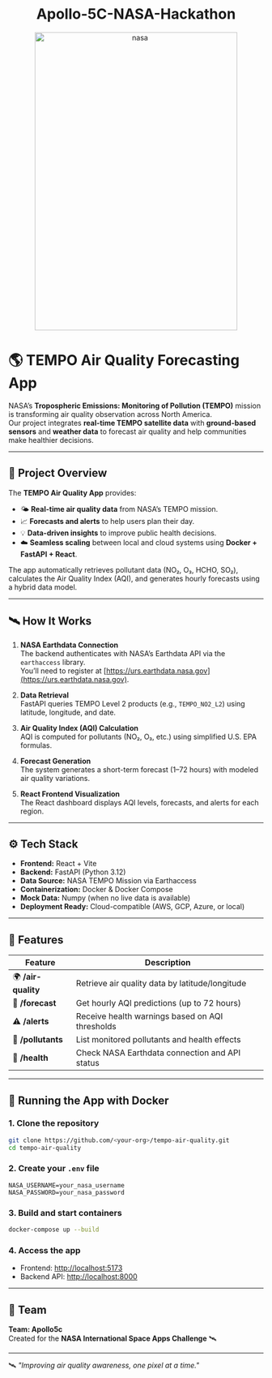 <h1 align="center">Apollo-5C-NASA-Hackathon</h1>


<p align="center">
<img width="400" height="588" alt="nasa" src="https://github.com/user-attachments/assets/55f5bb1f-e11c-4a2c-a1e6-d5ba03d60f46" />
</p>


# 🌎 TEMPO Air Quality Forecasting App

NASA’s **Tropospheric Emissions: Monitoring of Pollution (TEMPO)** mission is transforming air quality observation across North America.  
Our project integrates **real-time TEMPO satellite data** with **ground-based sensors** and **weather data** to forecast air quality and help communities make healthier decisions.

---

## 🚀 Project Overview

The **TEMPO Air Quality App** provides:
- 🌤️ **Real-time air quality data** from NASA’s TEMPO mission.
- 📈 **Forecasts and alerts** to help users plan their day.
- 💡 **Data-driven insights** to improve public health decisions.
- ☁️ **Seamless scaling** between local and cloud systems using **Docker + FastAPI + React**.

The app automatically retrieves pollutant data (NO₂, O₃, HCHO, SO₂), calculates the Air Quality Index (AQI), and generates hourly forecasts using a hybrid data model.

---

## 🛰️ How It Works

1. **NASA Earthdata Connection**  
   The backend authenticates with NASA’s Earthdata API via the `earthaccess` library.  
   You’ll need to register at [https://urs.earthdata.nasa.gov](https://urs.earthdata.nasa.gov).

2. **Data Retrieval**  
   FastAPI queries TEMPO Level 2 products (e.g., `TEMPO_NO2_L2`) using latitude, longitude, and date.

3. **Air Quality Index (AQI) Calculation**  
   AQI is computed for pollutants (NO₂, O₃, etc.) using simplified U.S. EPA formulas.

4. **Forecast Generation**  
   The system generates a short-term forecast (1–72 hours) with modeled air quality variations.

5. **React Frontend Visualization**  
   The React dashboard displays AQI levels, forecasts, and alerts for each region.

---

## ⚙️ Tech Stack

- **Frontend:** React + Vite  
- **Backend:** FastAPI (Python 3.12)  
- **Data Source:** NASA TEMPO Mission via Earthaccess  
- **Containerization:** Docker & Docker Compose  
- **Mock Data:** Numpy (when no live data is available)  
- **Deployment Ready:** Cloud-compatible (AWS, GCP, Azure, or local)

---

## 🧩 Features

| Feature | Description |
|----------|--------------|
| 🌍 **/air-quality** | Retrieve air quality data by latitude/longitude |
| 📡 **/forecast** | Get hourly AQI predictions (up to 72 hours) |
| ⚠️ **/alerts** | Receive health warnings based on AQI thresholds |
| 🧬 **/pollutants** | List monitored pollutants and health effects |
| 💚 **/health** | Check NASA Earthdata connection and API status |

---

## 🐳 Running the App with Docker

### 1. Clone the repository
```bash
git clone https://github.com/<your-org>/tempo-air-quality.git
cd tempo-air-quality
```

### 2. Create your `.env` file
```
NASA_USERNAME=your_nasa_username
NASA_PASSWORD=your_nasa_password
```

### 3. Build and start containers
```bash
docker-compose up --build
```

### 4. Access the app
- Frontend: [http://localhost:5173](http://localhost:5173)
- Backend API: [http://localhost:8000](http://localhost:8000)

---



## 👥 Team

**Team: Apollo5c**  
Created for the **NASA International Space Apps Challenge** 🛰️  

---



🛰️ *"Improving air quality awareness, one pixel at a time."*

